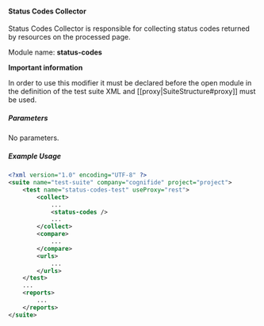 #### Status Codes Collector

Status Codes Collector is responsible for collecting status codes returned by resources on the processed page.

Module name: **status-codes**

**Important information**

In order to use this modifier it must be declared before the open module in the definition of the test suite XML and [[proxy|SuiteStructure#proxy]] must be used.

##### Parameters

No parameters.

##### Example Usage

```xml
<?xml version="1.0" encoding="UTF-8" ?>
<suite name="test-suite" company="cognifide" project="project">
    <test name="status-codes-test" useProxy="rest">
        <collect>
            ...
            <status-codes />
            ...
        </collect>
        <compare>
            ...
        </compare>
        <urls>
            ...
        </urls>
    </test>
    ...
    <reports>
        ...
    </reports>
</suite>
```
